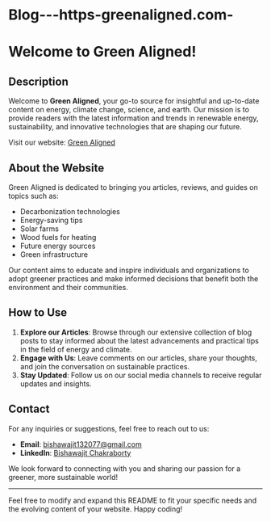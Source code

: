 # Blog---https-greenaligned.com-
# Welcome to Green Aligned!

## Description

Welcome to **Green Aligned**, your go-to source for insightful and up-to-date content on energy, climate change, science, and earth. Our mission is to provide readers with the latest information and trends in renewable energy, sustainability, and innovative technologies that are shaping our future.

Visit our website: [Green Aligned](https://greenaligned.com/)

## About the Website

Green Aligned is dedicated to bringing you articles, reviews, and guides on topics such as:

- Decarbonization technologies
- Energy-saving tips
- Solar farms
- Wood fuels for heating
- Future energy sources
- Green infrastructure

Our content aims to educate and inspire individuals and organizations to adopt greener practices and make informed decisions that benefit both the environment and their communities.

## How to Use

1. **Explore our Articles**: Browse through our extensive collection of blog posts to stay informed about the latest advancements and practical tips in the field of energy and climate.
2. **Engage with Us**: Leave comments on our articles, share your thoughts, and join the conversation on sustainable practices.
3. **Stay Updated**: Follow us on our social media channels to receive regular updates and insights.

## Contact

For any inquiries or suggestions, feel free to reach out to us:

- **Email**: [bishawajit132077@gmail.com](mailto:bishawajit132077@gmail.com)
- **LinkedIn**: [Bishawajit Chakraborty](https://www.linkedin.com/in/bishawajit-chakraborty-914259204/overlay/about-this-profile/?lipi=urn%3Ali%3Apage%3Ad_flagship3_profile_view_base%3BGUAhOGSzSbq5iWln7zAq6g%3D%3D)

We look forward to connecting with you and sharing our passion for a greener, more sustainable world!

---

Feel free to modify and expand this README to fit your specific needs and the evolving content of your website. Happy coding!
